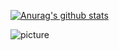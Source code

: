 [![Anurag's github stats](https://github-readme-stats.vercel.app/api?username=vkatsuba&show_icons=true&theme=cobalt)](https://github.com/anuraghazra/github-readme-stats)


![picture](https://raw.githubusercontent.com/saadeghi/saadeghi/master/dino.gif)

<!--
**vkatsuba/vkatsuba** is a ✨ _special_ ✨ repository because its `README.md` (this file) appears on your GitHub profile.

Here are some ideas to get you started:

- 🔭 I’m currently working on ...
- 🌱 I’m currently learning ...
- 👯 I’m looking to collaborate on ...
- 🤔 I’m looking for help with ...
- 💬 Ask me about ...
- 📫 How to reach me: ...
- 😄 Pronouns: ...
- ⚡ Fun fact: ...
-->
